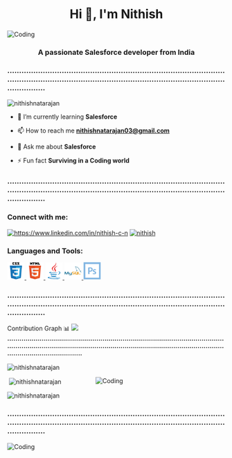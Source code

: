 <h1 align="center">Hi 👋, I'm Nithish</h1>
<img align="center" alt="Coding"  src=https://gifimage.net/wp-content/uploads/2018/11/company-gif.gif>
<h3 align="center">A passionate Salesforce developer from India</h3>
<h3 align="left"><b>........................................................................................................................................................................................................</b></h3>

<p align="left"> <img src="https://komarev.com/ghpvc/?username=nithishnatarajan&label=Profile%20views&color=0e75b6&style=flat" alt="nithishnatarajan" /> </p>

- 🌱 I’m currently learning **Salesforce**

- 📫 How to reach me **nithishnatarajan03@gmail.com**
- 💬 Ask me about **Salesforce**
- ⚡ Fun fact **Surviving in a Coding world**
<h3 align="left">
  <b>........................................................................................................................................................................................................</b></h3>
  

<h3 align="left">Connect with me:</h3>
<p align="left">
<a href="https://linkedin.com/in/https://www.linkedin.com/in/nithish-c-n" target="blank"><img align="center" src="https://raw.githubusercontent.com/rahuldkjain/github-profile-readme-generator/master/src/images/icons/Social/linked-in-alt.svg" alt="https://www.linkedin.com/in/nithish-c-n" height="30" width="40" /></a>
<a href="https://fb.com/nithish" target="blank"><img align="center" src="https://raw.githubusercontent.com/rahuldkjain/github-profile-readme-generator/master/src/images/icons/Social/facebook.svg" alt="nithish" height="30" width="40" /></a>
</p>

<h3 align="left">Languages and Tools:</h3>
<p align="left"> <a href="https://www.w3schools.com/css/" target="_blank" rel="noreferrer"> <img src="https://raw.githubusercontent.com/devicons/devicon/master/icons/css3/css3-original-wordmark.svg" alt="css3" width="40" height="40"/> </a> <a href="https://www.w3.org/html/" target="_blank" rel="noreferrer"> <img src="https://raw.githubusercontent.com/devicons/devicon/master/icons/html5/html5-original-wordmark.svg" alt="html5" width="40" height="40"/> </a> <a href="https://www.java.com" target="_blank" rel="noreferrer"> <img src="https://raw.githubusercontent.com/devicons/devicon/master/icons/java/java-original.svg" alt="java" width="40" height="40"/> </a> <a href="https://www.mysql.com/" target="_blank" rel="noreferrer"> <img src="https://raw.githubusercontent.com/devicons/devicon/master/icons/mysql/mysql-original-wordmark.svg" alt="mysql" width="40" height="40"/> </a> <a href="https://www.photoshop.com/en" target="_blank" rel="noreferrer"> <img src="https://raw.githubusercontent.com/devicons/devicon/master/icons/photoshop/photoshop-line.svg" alt="photoshop" width="40" height="40"/> </a> </p>
<h3 align="left"><b>........................................................................................................................................................................................................</b></h3>
 Contribution Graph 📊 
<img
     src="https://activity-graph.herokuapp.com/graph?username=NithishNatarajan&theme=gotham"
     />
<b>...........................................................................................................................................................................................................................................................</b></h3>     

<p><img align="center" src="https://github-readme-stats.vercel.app/api/top-langs?username=nithishnatarajan&show_icons=true&locale=en&layout=compact" alt="nithishnatarajan" /></p>

<img align="right" alt="Coding" width="300" src=https://media.giphy.com/media/Xewa8pwHHvzheQFKDD/giphy.gif>

<p>&nbsp;<img align="center" src="https://github-readme-stats.vercel.app/api?username=nithishnatarajan&show_icons=true&locale=en" alt="nithishnatarajan" /></p>

<p><img align="center" src="https://github-readme-streak-stats.herokuapp.com/?user=nithishnatarajan&" alt="nithishnatarajan" /></p>
<h3 align="left"><b>........................................................................................................................................................................................................</b></h3>
<img align="center" alt="Coding" height= "500" width="600" src=https://www.plexobit.com/wp-content/uploads/2021/08/crm-main.gif>
